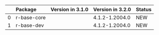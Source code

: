 <!-- markdown-link-check-disable -->

|    | Package     | Version in 3.1.0   | Version in 3.2.0   | Status   |
|---:|:------------|:-------------------|:-------------------|:---------|
|  0 | r-base-core |                    | 4.1.2-1.2004.0     | NEW      |
|  1 | r-base-dev  |                    | 4.1.2-1.2004.0     | NEW      |